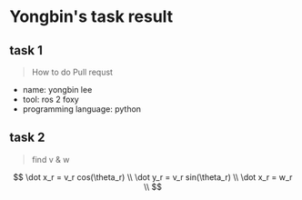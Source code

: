 # Yongbin's task result

## task 1
> How to do Pull requst
- name: yongbin lee
- tool: ros 2 foxy
- programming language: python

## task 2
> find v & w

$$
\dot x_r = v_r cos(\theta_r) \\
\dot y_r = v_r sin(\theta_r) \\
\dot x_r = w_r \\
$$


